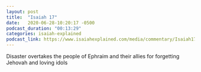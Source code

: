 ```yaml
---
layout: post
title:  "Isaiah 17"
date:   2020-06-28-10:20:17 -0500
podcast_duration: "00:13:29"
categories: isaiah-explained
podcast_link: https://www.isaiahexplained.com/media/commentary/Isaiah17.mp3
---
```

Disaster overtakes the people of Ephraim and their allies for forgetting Jehovah and loving idols

